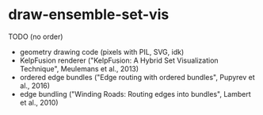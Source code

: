 # draw-ensemble-set-vis

TODO (no order)

- geometry drawing code (pixels with PIL, SVG, idk)
- KelpFusion renderer ("KelpFusion: A Hybrid Set Visualization Technique", Meulemans et al., 2013)
- ordered edge bundles ("Edge routing with ordered bundles", Pupyrev et al., 2016)
- edge bundling ("Winding Roads: Routing edges into bundles", Lambert et al., 2010)
